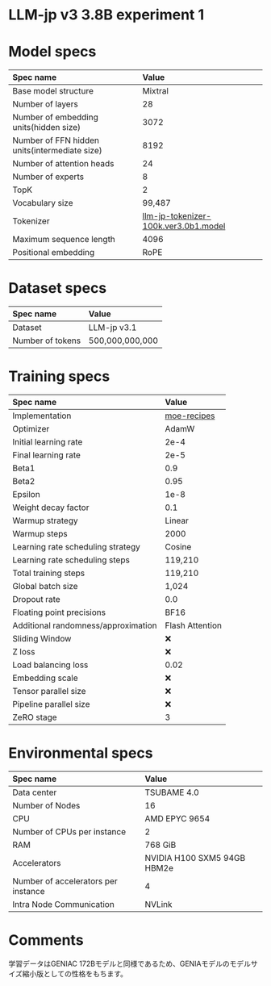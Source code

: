 # LLM-jp v3 3.8B experiment 1

# Model specs

|Spec name|Value|
|:---|:---|
|Base model structure|Mixtral|
|Number of layers|28|
|Number of embedding units(hidden size)|3072|
|Number of FFN hidden units(intermediate size)|8192|
|Number of attention heads|24|
|Number of experts|8|
|TopK|2|
|Vocabulary size|99,487|
|Tokenizer|[llm-jp-tokenizer-100k.ver3.0b1.model](https://github.com/llm-jp/llm-jp-tokenizer/blob/870a27ce6872e105e4b76cdf2e68c8b7ebfc6a37/models/ver3.0/llm-jp-tokenizer-100k.ver3.0b1.model)|
|Maximum sequence length|4096|
|Positional embedding|RoPE|

# Dataset specs
|Spec name|Value|
|:---|:---|
|Dataset|LLM-jp v3.1|
|Number of tokens|500,000,000,000|

# Training specs

|Spec name|Value|
|:---|:---|
|Implementation|[moe-recipes](https://github.com/llm-jp/moe-recipes)|
|Optimizer|AdamW|
|Initial learning rate|2e-4|
|Final learning rate|2e-5|
|Beta1|0.9|
|Beta2|0.95|
|Epsilon|1e-8|
|Weight decay factor|0.1|
|Warmup strategy|Linear|
|Warmup steps|2000|
|Learning rate scheduling strategy|Cosine|
|Learning rate scheduling steps|119,210|
|Total training steps|119,210|
|Global batch size|1,024|
|Dropout rate|0.0|
|Floating point precisions|BF16|
|Additional randomness/approximation|Flash Attention|
|Sliding Window|❌|
|Z loss|❌|
|Load balancing loss|0.02|
|Embedding scale|❌|
|Tensor parallel size|❌|
|Pipeline parallel size|❌|
|ZeRO stage|3|


# Environmental specs

|Spec name|Value|
|:---|:---|
|Data center|TSUBAME 4.0|
|Number of Nodes|16|
|CPU|AMD EPYC 9654|
|Number of CPUs per instance|2|
|RAM|768 GiB|
|Accelerators| NVIDIA H100 SXM5 94GB HBM2e |
|Number of accelerators per instance|4|
|Intra Node Communication |NVLink|

# Comments

学習データはGENIAC 172Bモデルと同様であるため、GENIAモデルのモデルサイズ縮小版としての性格をもちます。
